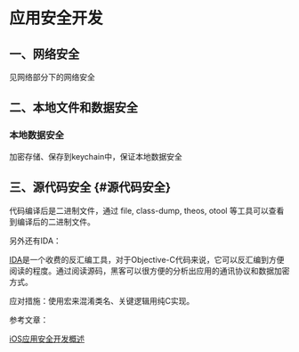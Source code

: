 # 应用安全开发

## 一、网络安全

见网络部分下的网络安全



## 二、本地文件和数据安全

### 本地数据安全

加密存储、保存到keychain中，保证本地数据安全

## 三、源代码安全 {#源代码安全}

代码编译后是二进制文件，通过 file, class-dump, theos, otool 等工具可以查看到编译后的二进制文件。

另外还有IDA：

[IDA](https://www.hex-rays.com/products/ida/)是一个收费的反汇编工具，对于Objective-C代码来说，它可以反汇编到方便阅读的程度。通过阅读源码，黑客可以很方便的分析出应用的通讯协议和数据加密方式。

应对措施：使用宏来混淆类名、关键逻辑用纯C实现。





参考文章：

[iOS应用安全开发概述](http://blog.devtang.com/2014/05/08/ios-security-dev-overview/)



